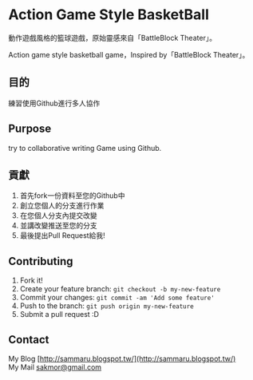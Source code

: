 
# Action Game Style BasketBall 
動作遊戲風格的籃球遊戲，原始靈感來自「BattleBlock Theater」。

Action game style basketball game，Inspired by「BattleBlock Theater」。
## 目的 
練習使用Github進行多人協作
##  Purpose

try to collaborative writing Game using Github.
## 貢獻 
1. 首先fork一份資料至您的Github中
2. 創立您個人的分支進行作業
3. 在您個人分支內提交改變
4. 並講改變推送至您的分支
5. 最後提出Pull Request給我!
## Contributing
1. Fork it!
2. Create your feature branch: `git checkout -b my-new-feature`
3. Commit your changes: `git commit -am 'Add some feature'`
4. Push to the branch: `git push origin my-new-feature`
5. Submit a pull request :D
## Contact
My Blog [http://sammaru.blogspot.tw/](http://sammaru.blogspot.tw/)    
My Mail [sakmor@gmail.com](mailto:sakmor@gmail.com) 